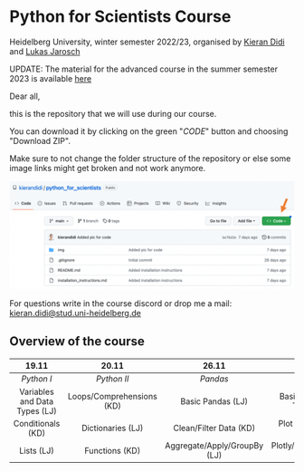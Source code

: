 # Python for Scientists Course

Heidelberg University, winter semester 2022/23, organised by [Kieran Didi](https://github.com/kierandidi) and [Lukas Jarosch](https://github.com/ljarosch)

UPDATE: The material for the advanced course in the summer semester 2023 is available [here](https://github.com/kierandidi/advanced_python_for_scientists)

Dear all, 

this is the repository that we will use during our course. 

You can download it by clicking on the green "_CODE_" button and choosing "Download ZIP".

Make sure to not change the folder structure of the repository or else some image links might get broken and not work anymore.

<div>
<img src="img/explanation_download.png" width="700"/>
</div>

For questions write in the course discord or drop me a mail: kieran.didi@stud.uni-heidelberg.de

## Overview of the course

**19.11**|**20.11**|**26.11**|**27.11**
:-----:|:-----:|:-----:|:-----:
*Python I*|*Python II*|*Pandas*|*Seaborn*
Variables and Data Types (LJ)|Loops/Comprehensions (KD)|Basic Pandas (LJ)|Basic Plotting/Plot Types (KD)
Conditionals (KD)|Dictionaries (LJ)|Clean/Filter Data (KD)|Plot Customization (LJ)
Lists (LJ)|Functions (KD)|Aggregate/Apply/GroupBy (LJ)| Plotly/GIFs/Animations (KD)
